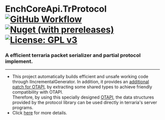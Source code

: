 **EnchCoreApi.TrProtocol** 
[![GitHub Workflow](https://img.shields.io/github/workflow/status/CedaryCat/EnchCoreApi.TrProtocol/CI?logo=GitHub)](https://github.com/CedaryCat/EnchCoreApi.TrProtocol/actions) 
[![Nuget (with prereleases)](https://img.shields.io/nuget/vpre/EnchCoreApi.TrProtocol?label=EnchCoreApi.TrProtocol)](https://www.nuget.org/packages/EnchCoreApi.TrProtocol) 
[![License: GPL v3](https://img.shields.io/badge/License-GPLv3-blue.svg)](https://www.gnu.org/licenses/gpl-3.0) 
===
### A efficient terraria packet serializer and partial protocol implement.
___
* This project automatically builds efficient and unsafe working code through IIncrementalGenerator.
In addition, it provides an [additional patch for OTAPI](https://github.com/CedaryCat/EnchCoreApi.TrProtocol.OTAPI), by extracting some shared types to achieve friendly compatibility with OTAPI.<br>
Therefore, by using this specially designed [OTAPI](https://www.nuget.org/packages/EnchCoreApi.TrProtocol.OTAPI),
the data structures provided by the protocol library can be used directly in terraria's server programs.
* Click [here](https://github.com/CedaryCat/EnchCoreApi.TrProtocol) for more details.